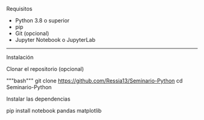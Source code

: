Requisitos

  - Python 3.8 o superior
  - pip
  - Git (opcional)
  - Jupyter Notebook o JupyterLab
  
  ---
  
  Instalación
  
  Clonar el repositorio (opcional)
  
  """bash"""
  git clone https://github.com/Ressia13/Seminario-Python
  cd Seminario-Python
  
  Instalar las dependencias
  
  pip install notebook pandas matplotlib
